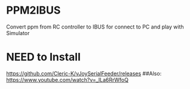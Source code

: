 # PPM2IBUS
Convert ppm from RC controller to IBUS for connect to PC and play with Simulator

# NEED to Install
https://github.com/Cleric-K/vJoySerialFeeder/releases
##Also:
https://www.youtube.com/watch?v=_lLa6RrWfoQ

